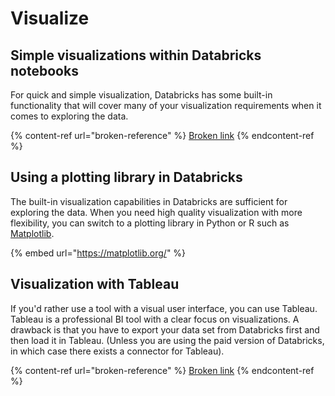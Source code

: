 # Visualize

## Simple visualizations within Databricks notebooks

For quick and simple visualization, Databricks has some built-in functionality that will cover many of your visualization requirements when it comes to exploring the data.

{% content-ref url="broken-reference" %}
[Broken link](broken-reference)
{% endcontent-ref %}

## Using a plotting library in Databricks

The built-in visualization capabilities in Databricks are sufficient for exploring the data. When you need high quality visualization with more flexibility, you can switch to a plotting library in Python or R such as [Matplotlib](https://matplotlib.org/).

{% embed url="https://matplotlib.org/" %}

## Visualization with Tableau

If you'd rather use a tool with a visual user interface, you can use Tableau. Tableau is a professional BI tool with a clear focus on visualizations. A drawback is that you have to export your data set from Databricks first and then load it in Tableau. (Unless you are using the paid version of Databricks, in which case there exists a connector for Tableau).

{% content-ref url="broken-reference" %}
[Broken link](broken-reference)
{% endcontent-ref %}

